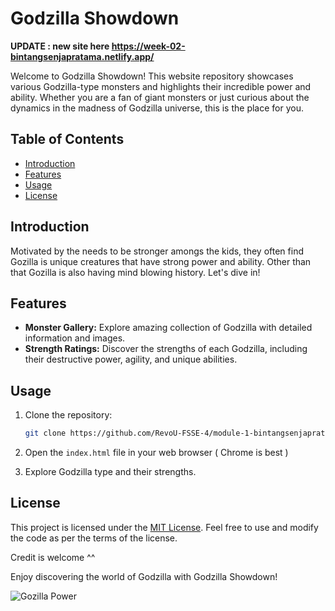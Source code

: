 # Godzilla Showdown

**UPDATE : new site here  https://week-02-bintangsenjapratama.netlify.app/**


Welcome to Godzilla Showdown! This website repository showcases various Godzilla-type monsters and highlights their incredible power and ability. Whether you are a fan of giant monsters or just curious about the dynamics in the madness of Godzilla universe, this is the place for you.

## Table of Contents
- [Introduction](#introduction)
- [Features](#features)
- [Usage](#usage)
- [License](#license)

## Introduction

Motivated by the needs to be stronger amongs the kids, they often find Gozilla is unique creatures that have strong power and ability. Other than that Gozilla is also having mind blowing history. Let's dive in!

## Features

- **Monster Gallery:** Explore amazing collection of Godzilla with detailed information and images.
- **Strength Ratings:** Discover the strengths of each Godzilla, including their destructive power, agility, and unique abilities.

## Usage

1. Clone the repository:

    ```bash
    git clone https://github.com/RevoU-FSSE-4/module-1-bintangsenjapratama.git
    ```

2. Open the `index.html` file in your web browser ( Chrome is best )

3. Explore Godzilla type and their strengths.

## License

This project is licensed under the [MIT License](LICENSE). Feel free to use and modify the code as per the terms of the license.

Credit is welcome ^^

Enjoy discovering the world of Godzilla with Godzilla Showdown!

![Gozilla Power](images/godzilla_banner.gif)
